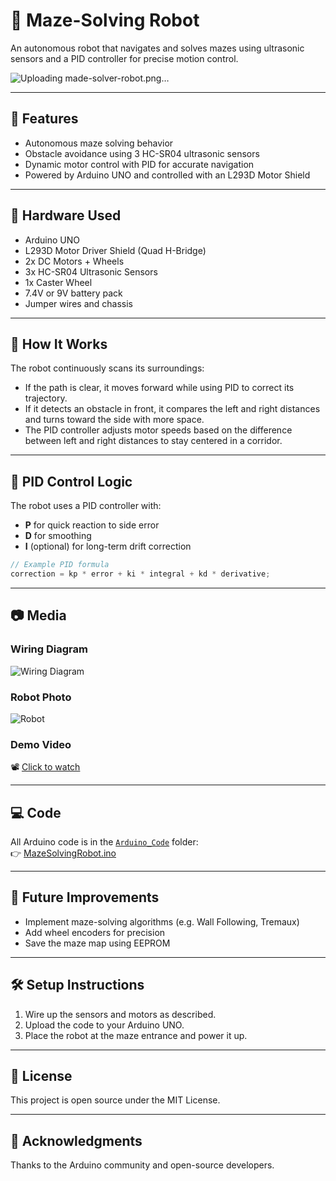 # 🤖 Maze-Solving Robot

An autonomous robot that navigates and solves mazes using ultrasonic sensors and a PID controller for precise motion control.

![Uploading made-solver-robot.png…]()

---

## 🚀 Features

- Autonomous maze solving behavior
- Obstacle avoidance using 3 HC-SR04 ultrasonic sensors
- Dynamic motor control with PID for accurate navigation
- Powered by Arduino UNO and controlled with an L293D Motor Shield

---

## 🔧 Hardware Used

- Arduino UNO
- L293D Motor Driver Shield (Quad H-Bridge)
- 2x DC Motors + Wheels
- 3x HC-SR04 Ultrasonic Sensors
- 1x Caster Wheel
- 7.4V or 9V battery pack
- Jumper wires and chassis

---

## 🧠 How It Works

The robot continuously scans its surroundings:

- If the path is clear, it moves forward while using PID to correct its trajectory.
- If it detects an obstacle in front, it compares the left and right distances and turns toward the side with more space.
- The PID controller adjusts motor speeds based on the difference between left and right distances to stay centered in a corridor.

---

## 🧪 PID Control Logic

The robot uses a PID controller with:

- **P** for quick reaction to side error
- **D** for smoothing
- **I** (optional) for long-term drift correction

```cpp
// Example PID formula
correction = kp * error + ki * integral + kd * derivative;
```

---

## 📷 Media

### Wiring Diagram  
![Wiring Diagram](images/wiring_diagram.png)

### Robot Photo  
![Robot](images/robot_front_view.jpg)

### Demo Video  
📽️ [Click to watch](videos/demo.mp4)

---

## 💻 Code

All Arduino code is in the [`Arduino_Code`](Arduino_Code) folder:  
👉 [MazeSolvingRobot.ino](Arduino_Code/MazeSolvingRobot.ino)

---

## 🧭 Future Improvements

- Implement maze-solving algorithms (e.g. Wall Following, Tremaux)
- Add wheel encoders for precision
- Save the maze map using EEPROM

---

## 🛠️ Setup Instructions

1. Wire up the sensors and motors as described.
2. Upload the code to your Arduino UNO.
3. Place the robot at the maze entrance and power it up.

---

## 📄 License

This project is open source under the MIT License.

---

## 🙌 Acknowledgments

Thanks to the Arduino community and open-source developers.

